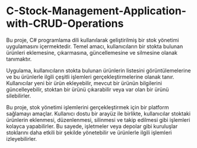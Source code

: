 # C-Stock-Management-Application-with-CRUD-Operations
Bu proje, C# programlama dili kullanılarak geliştirilmiş bir stok yönetimi uygulamasını içermektedir. Temel amacı, kullanıcıların bir stokta bulunan ürünleri eklemesine, çıkarmasına, güncellemesine ve silmesine olanak tanımaktır.

Uygulama, kullanıcıların stokta bulunan ürünlerin listesini görüntülemelerine ve bu ürünlerle ilgili çeşitli işlemleri gerçekleştirmelerine olanak tanır. Kullanıcılar yeni bir ürün ekleyebilir, mevcut bir ürünün bilgilerini güncelleyebilir, stoktan bir ürünü çıkarabilir veya var olan bir ürünü silebilirler.

Bu proje, stok yönetimi işlemlerini gerçekleştirmek için bir platform sağlamayı amaçlar. Kullanıcı dostu bir arayüz ile birlikte, kullanıcılar stoktaki ürünlerin eklenmesi, düzenlenmesi, silinmesi ve takip edilmesi gibi işlemleri kolayca yapabilirler. Bu sayede, işletmeler veya depolar gibi kuruluşlar stoklarını daha etkili bir şekilde yönetebilir ve ürünlerle ilgili işlemleri izleyebilirler.
